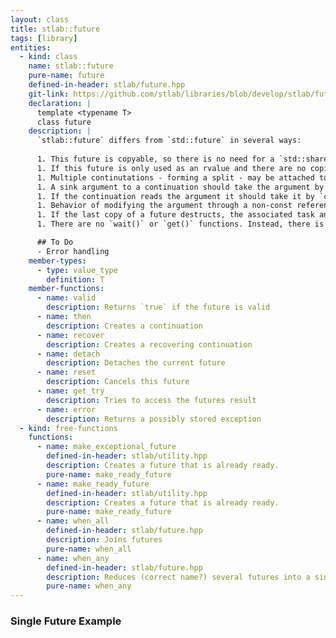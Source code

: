```yaml
---
layout: class
title: stlab::future
tags: [library]
entities:
  - kind: class
    name: stlab::future
    pure-name: future
    defined-in-header: stlab/future.hpp
    git-link: https://github.com/stlab/libraries/blob/develop/stlab/future.hpp
    declaration: |
      template <typename T>
      class future
    description: |
      `stlab::future` differs from `std::future` in several ways:
      
      1. This future is copyable, so there is no need for a `std::shared_future`.
      1. If this future is only used as an rvalue and there are no copies, then the value (either returned by `get_try` or through a continuation) will be moved. 
      1. Multiple continutations - forming a split - may be attached to a single future with `then()`. `then()` is declared `const` since it does not mutate the result object of the future. The continuation is called with the value type, not the future. 
      1. A sink argument to a continuation should take the argument by value and move the object as needed. 
      1. If the continuation reads the argument it should take it by `const&`. 
      1. Behavior of modifying the argument through a non-const reference is undefined (may be a compilation error). 
      1. If the last copy of a future destructs, the associated task and any held futures for the task arguments are released and the associated packaged_task will become a no-op if called. 
      1. There are no `wait()` or `get()` functions. Instead, there is a `get_try()` which returns an `optional<T>` (or if `T` is `void`, the result is a `bool` with `true` indicating the associated task has executed.

      ## To Do
      - Error handling
    member-types:
      - type: value_type
        definition: T
    member-functions:
      - name: valid
        description: Returns `true` if the future is valid
      - name: then
        description: Creates a continuation
      - name: recover
        description: Creates a recovering continuation
      - name: detach
        description: Detaches the current future
      - name: reset
        description: Cancels this future
      - name: get_try
        description: Tries to access the futures result
      - name: error
        description: Returns a possibly stored exception
  - kind: free-functions
    functions:
      - name: make_exceptional_future
        defined-in-header: stlab/utility.hpp
        description: Creates a future that is already ready.
        pure-name: make_ready_future
      - name: make_ready_future
        defined-in-header: stlab/utility.hpp
        description: Creates a future that is already ready.
        pure-name: make_ready_future
      - name: when_all
        defined-in-header: stlab/future.hpp
        description: Joins futures
        pure-name: when_all
      - name: when_any
        defined-in-header: stlab/future.hpp
        description: Reduces (correct name?) several futures into a single one
        pure-name: when_any
---
```



### Single Future Example ###


